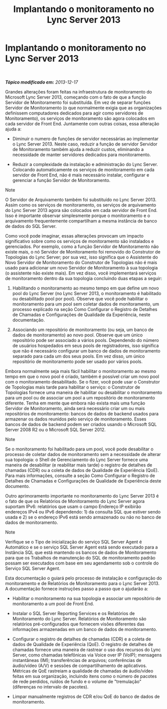 ﻿---
title: Implantando o monitoramento no Lync Server 2013
TOCTitle: Implantando o monitoramento no Lync Server 2013
ms:assetid: 117f4a3e-0670-4388-a553-b9854921145f
ms:mtpsurl: https://technet.microsoft.com/pt-br/library/Gg398199(v=OCS.15)
ms:contentKeyID: 49305926
ms.date: 05/19/2016
mtps_version: v=OCS.15
ms.translationtype: HT
---

# Implantando o monitoramento no Lync Server 2013

 

_**Tópico modificado em:** 2013-12-17_

Grandes alterações foram feitas na infraestrutura de monitoramento do Microsoft Lync Server 2013, começando com o fato de que a função Servidor de Monitoramento foi substituída. Em vez de separar funções Servidor de Monitoramento (o que normalmente exigia que as organizações definissem computadores dedicados para agir como servidores de Monitoramento), os serviços de monitoramento são agora colocados em cada servidor de Front End. Juntamente com outras coisas, essa alteração ajuda a:

  - Diminuir o numero de funções de servidor necessárias ao implementar o Lync Server 2013. Neste caso, reduzir a função de servidor Servidor de Monitoramento também ajuda a reduzir custos, eliminando a necessidade de manter servidores dedicados para monitoramento.

  - Reduzir a complexidade da instalação e administração do Lync Server. Colocando automaticamente os serviços de monitoramento em cada servidor de Front End, não é mais necessário instalar, configurar e gerenciar a função Servidor de Monitoramento.

> [!note]  
> O Servidor de Arquivamento também foi substituído no Lync Server 2013. Assim como os serviços de monitoramento, os serviços de arquivamento do Lync Server 2013 agora são colocados em cada servidor de Front End. Isso é importante observar simplesmente porque o monitoramento e o arquivamento frequentemente compartilham a mesma instância de banco de dados do SQL Server.

Como você pode imaginar, essas alterações provocam um impacto significativo sobre como os serviços de monitoramento são instalados e gerenciados. Por exemplo, como a função Servidor de Monitoramento não existe mais, o nó Servidor de Monitoramento foi removido do Construtor de Topologias do Lync Server; por sua vez, isso significa que o Assistente do Novo Servidor de Monitoramento do Construtor de Topologias não é mais usado para adicionar um novo Servidor de Monitoramento à sua topologia (o assistente não existe mais). Em vez disso, você implementará serviços de monitoramento dentro da sua topologia concluindo duas etapas a seguir:

1.  Habilitando o monitoramento ao mesmo tempo em que define um novo pool do Lync Server (no Lync Server 2013, o monitoramento é habilitado ou desabilitado pool por pool). Observe que você pode habilitar o monitoramento para um pool sem coletar dados de monitoramento, um processo explicado na seção Como Configurar o Registro de Detalhes de Chamadas e Configurações de Qualidade da Experiência, neste documentação.

2.  Associando um repositório de monitoramento (ou seja, um banco de dados de monitoramento) ao novo pool. Observe que um único repositório pode ser associado a vários pools. Dependendo do número de usuários hospedados em seus pools de registradores, isso significa que não é necessário configurar um banco de dados de monitoramento separado para cada um dos seus pools. Em vez disso, um único repositório de monitoramento pode ser usado por vários pools.

Embora normalmente seja mais fácil habilitar o monitoramento ao mesmo tempo em que o novo pool é criado, também é possível criar um novo pool com o monitoramento desabilitado. Se o fizer, você pode usar o Construtor de Topologias mais tarde para habilitar o serviço: o Construtor de Topologias fornece uma maneira de habilitar ou desabilitar o monitoramento para um pool ou de associar um pool a um repositório de monitoramento diferente. Tenha em mente que embora não exista mais uma função Servidor de Monitoramento, ainda será necessário criar um ou mais repositórios de monitoramento: bancos de dados de backend usados para armazenar os dados reunidos pelo serviço de monitoramento. Esses bancos de dados de backend podem ser criados usando o Microsoft SQL Server 2008 R2 ou o Microsoft SQL Server 2012.

> [!note]  
> Se o monitoramento foi habilitado para um pool, você pode desabilitar o processo de coletar dados de monitoramento sem a necessidade de alterar sua topologia: o Shell de Gerenciamento do Lync Server fornece uma maneira de desabilitar (e reabilitar mais tarde) o registro de detalhes de chamadas (CDR) ou a coleta de dados de Qualidade de Experiência (QoE). Para mais informações, consulte a seção Como Configurar o Registro de Detalhes de Chamadas e Configurações de Qualidade de Experiência deste documento.

Outro aprimoramento importante no monitoramento do Lync Server 2013 é o fato de que os Relatórios de Monitoramento do Lync Server agora suportam IPv6: relatórios que usam o campo Endereço IP exibirão endereços IPv4 ou IPv6 dependendo: 1) da consulta SQL que estiver sendo usada e 2) se o endereço IPv6 está sendo armazenado ou não no banco de dados de monitoramento.

> [!note]  
> Verifique se o Tipo de inicialização do serviço SQL Server Agent é Automático e se o serviço SQL Server Agent está sendo executado para a Instância SQL que está mantendo os bancos de dados de Monitoramento para que os Trabalhos de manutenção do SQL de monitoramento padrão possam ser executados com base em seu agendamento sob o controle do Serviço SQL Server Agent.

Esta documentação o guiará pelo processo de instalação e configuração do monitoramento e de Relatórios de Monitoramento para o Lync Server 2013. A documentação fornece instruções passo a passo que o ajudarão a:

  - Habilitar o monitoramento na sua topologia e associar um repositório de monitoramento a um pool de Front End.

  - Instalar o SQL Server Reporting Services e os Relatórios de Monitoramento do Lync Server. Relatórios de Monitoramento são relatórios pré-configurados que fornecem visões diferentes das informações armazenadas em um banco de dados de monitoramento.

  - Configurar o registro de detalhes de chamadas (CDR) e a coleta de dados de Qualidade de Experiência (QoE). O registro de detalhes de chamadas fornece uma maneira de rastrear o uso dos recursos do Lync Server, como chamadas telefônicas via Voice over IP (VoIP); mensagens instantâneas (IM); transferências de arquivos; conferências de áudio/vídeo (A/V) e sessões de compartilhamento de aplicativos. Métricas de QoE rastreiam a qualidade de chamadas de áudio/vídeo feitas em sua organização, incluindo itens como o número de pacotes de rede perdidos, ruídos de fundo e o volume de "tremulação" (diferenças no intervalo de pacotes).

  - Limpar manualmente registros de CDR e/ou QoE do banco de dados de monitoramento.

